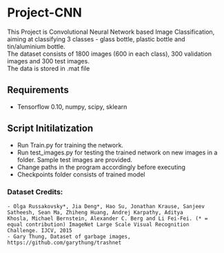 # Project-CNN
This Project is Convolutional Neural Network based Image Classification, aiming at classifying 3 classes - glass bottle, plastic bottle and tin/aluminium bottle. <br />
The dataset consists of 1800 images (600 in each class), 300 validation images and 300 test images. <br />
The data is stored in .mat file
## Requirements
   - Tensorflow 0.10, numpy, scipy, sklearn
## Script Initilatization
   - Run Train.py for training the network.
   - Run test_images.py for testing the trained network on new images in a folder. Sample test images are provided.
   - Change paths in the program accordingly before executing
   - Checkpoints folder consists of trained model
### Dataset Credits:
    - Olga Russakovsky*, Jia Deng*, Hao Su, Jonathan Krause, Sanjeev Satheesh, Sean Ma, Zhiheng Huang, Andrej Karpathy, Aditya
    Khosla, Michael Bernstein, Alexander C. Berg and Li Fei-Fei. (* = equal contribution) ImageNet Large Scale Visual Recognition
    Challenge. IJCV, 2015
    - Gary Thung, Dataset of garbage images, https://github.com/garythung/trashnet
